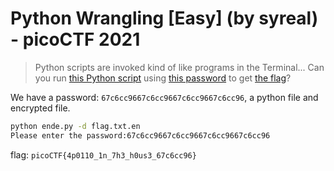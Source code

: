 # Python Wrangling [Easy] (by syreal) - picoCTF 2021
> Python scripts are invoked kind of like programs in the Terminal... Can you run <a href='//mercury.picoctf.net/static/b351a89e0bc6745b00716849105f87c6/ende.py'>this Python script</a> using <a href='//mercury.picoctf.net/static/b351a89e0bc6745b00716849105f87c6/pw.txt'>this password</a> to get <a href='//mercury.picoctf.net/static/b351a89e0bc6745b00716849105f87c6/flag.txt.en'>the flag</a>?


We have a password: `67c6cc9667c6cc9667c6cc9667c6cc96`, a python file and encrypted file.
```bash
python ende.py -d flag.txt.en
Please enter the password:67c6cc9667c6cc9667c6cc9667c6cc96
```
flag: `picoCTF{4p0110_1n_7h3_h0us3_67c6cc96}`